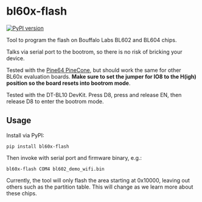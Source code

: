 # bl60x-flash
[![PyPI version](https://badge.fury.io/py/bl60x-flash.svg)](https://badge.fury.io/py/bl60x-flash)

Tool to program the flash on Bouffalo Labs BL602 and BL604 chips.

Talks via serial port to the bootrom, so there is no risk of bricking your device.

Tested with the [Pine64 PineCone](https://www.pine64.org/2020/10/28/nutcracker-challenge-blob-free-wifi-ble/), but should work the same for other BL60x evaluation boards. **Make sure to set the jumper for IO8 to the H(igh) position so the board resets into bootrom mode**.

Tested with the DT-BL10 DevKit. Press D8, press and release EN, then release D8 to enter the bootrom mode.

## Usage

Install via PyPI:

    pip install bl60x-flash

Then invoke with serial port and firmware binary, e.g.:

    bl60x-flash COM4 bl602_demo_wifi.bin

Currently, the tool will only flash the area starting at 0x10000, leaving out others such as the partition table. This will change as we learn more about these chips.
